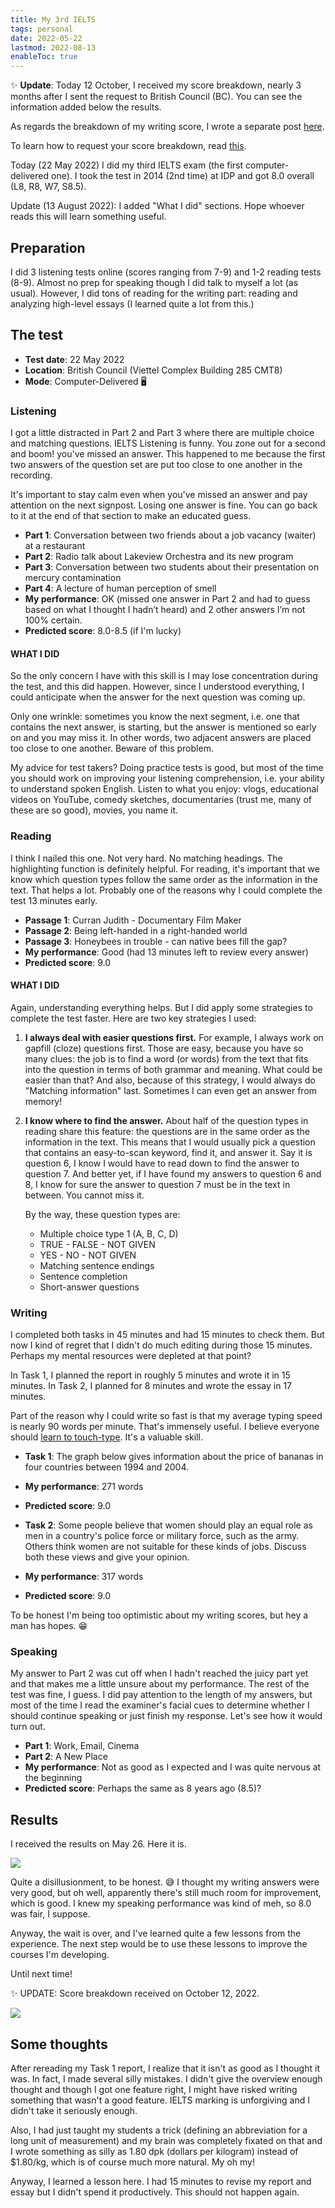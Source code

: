 ```yaml
---
title: My 3rd IELTS
tags: personal
date: 2022-05-22
lastmod: 2022-08-13
enableToc: true
---
```


✨ **Update**: Today 12 October, I received my score breakdown, nearly 3 months after I sent the request to British Council (BC). You can see the information added below the results.

As regards the breakdown of my writing score, I wrote a separate post [here](/m/ielts-writing-breakdown.md).

To learn how to request your score breakdown, read [this](/p/breakdown-request.md).

Today (22 May 2022) I did my third IELTS exam (the first computer-delivered one). I took the test in 2014 (2nd time) at IDP and got 8.0 overall (L8, R8, W7, S8.5).

Update (13 August 2022): I added "What I did" sections. Hope whoever reads this will learn something useful.

## Preparation

I did 3 listening tests online (scores ranging from 7-9) and 1-2 reading tests (8-9). Almost no prep for speaking though I did talk to myself a lot (as usual). However, I did tons of reading for the writing part: reading and analyzing high-level essays (I learned quite a lot from this.)

## The test

- **Test date**: 22 May 2022
- **Location**: British Council (Viettel Complex Building 285 CMT8)
- **Mode**: Computer-Delivered 🖥

### Listening

I got a little distracted in Part 2 and Part 3 where there are multiple choice and matching questions. IELTS Listening is funny. You zone out for a second and boom! you've missed an answer. This happened to me because the first two answers of the question set are put too close to one another in the recording.

It's important to stay calm even when you've missed an answer and pay attention on the next signpost. Losing one answer is fine. You can go back to it at the end of that section to make an educated guess.

- **Part 1**: Conversation between two friends about a job vacancy (waiter) at a restaurant
- **Part 2**: Radio talk about Lakeview Orchestra and its new program
- **Part 3**: Conversation between two students about their presentation on mercury contamination
- **Part 4**: A lecture of human perception of smell
- **My performance**: OK (missed one answer in Part 2 and had to guess based on what I thought I hadn’t heard) and 2 other answers I’m not 100% certain.
- **Predicted score**: 8.0-8.5 (if I'm lucky)

#### WHAT I DID

So the only concern I have with this skill is I may lose concentration during the test, and this did happen. However, since I understood everything, I could anticipate when the answer for the next question was coming up.

Only one wrinkle: sometimes you know the next segment, i.e. one that contains the next answer, is starting, but the answer is mentioned so early on and you may miss it. In other words, two adjacent answers are placed too close to one another. Beware of this problem.

My advice for test takers? Doing practice tests is good, but most of the time you should work on improving your listening comprehension, i.e. your ability to understand spoken English. Listen to what you enjoy: vlogs, educational videos on YouTube, comedy sketches, documentaries (trust me, many of these are so good), movies, you name it.

### Reading

I think I nailed this one. Not very hard. No matching headings. The highlighting function is definitely helpful. For reading, it's important that we know which question types follow the same order as the information in the text. That helps a lot. Probably one of the reasons why I could complete the test 13 minutes early.

- **Passage 1**: Curran Judith - Documentary Film Maker
- **Passage 2**: Being left-handed in a right-handed world
- **Passage 3**: Honeybees in trouble - can native bees fill the gap?
- **My performance**: Good (had 13 minutes left to review every answer)
- **Predicted score**: 9.0

#### WHAT I DID

Again, understanding everything helps. But I did apply some strategies to complete the test faster. Here are two key strategies I used:

1. **I always deal with easier questions first.** For example, I always work on gapfill (cloze) questions first. Those are easy, because you have so many clues: the job is to find a word (or words) from the text that fits into the question in terms of both grammar and meaning. What could be easier than that? And also, because of this strategy, I would always do "Matching information" last. Sometimes I can even get an answer from memory!
2. **I know where to find the answer.** About half of the question types in reading share this feature: the questions are in the same order as the information in the text. This means that I would usually pick a question that contains an easy-to-scan keyword, find it, and answer it. Say it is question 6, I know I would have to read down to find the answer to question 7. And better yet, if I have found my answers to question 6 and 8, I know for sure the answer to question 7 must be in the text in between. You cannot miss it.

   By the way, these question types are:

   - Multiple choice type 1 (A, B, C, D)
   - TRUE - FALSE - NOT GIVEN
   - YES - NO - NOT GIVEN
   - Matching sentence endings
   - Sentence completion
   - Short-answer questions

### Writing

I completed both tasks in 45 minutes and had 15 minutes to check them. But now I kind of regret that I didn't do much editing during those 15 minutes. Perhaps my mental resources were depleted at that point?

In Task 1, I planned the report in roughly 5 minutes and wrote it in 15 minutes. In Task 2, I planned for 8 minutes and wrote the essay in 17 minutes.

Part of the reason why I could write so fast is that my average typing speed is nearly 90 words per minute. That's immensely useful. I believe everyone should [learn to touch-type](/t/young.md). It's a valuable skill.

- **Task 1**: The graph below gives information about the price of bananas in four countries between 1994 and 2004.
- **My performance**: 271 words
- **Predicted score**: 9.0

- **Task 2**: Some people believe that women should play an equal role as men in a country's police force or military force, such as the army. Others think women are not suitable for these kinds of jobs. Discuss both these views and give your opinion.
- **My performance**: 317 words
- **Predicted score**: 9.0

To be honest I'm being too optimistic about my writing scores, but hey a man has hopes. 😁

### Speaking

My answer to Part 2 was cut off when I hadn't reached the juicy part yet and that makes me a little unsure about my performance. The rest of the test was fine, I guess. I did pay attention to the length of my answers, but most of the time I read the examiner's facial cues to determine whether I should continue speaking or just finish my response. Let's see how it would turn out.

- **Part 1**: Work, Email, Cinema
- **Part 2**: A New Place
- **My performance**: Not as good as I expected and I was quite nervous at the beginning
- **Predicted score**: Perhaps the same as 8 years ago (8.5)?

## Results

I received the results on May 26. Here it is.

![](/images/ielts-bc-2022-05-26.png)

Quite a disillusionment, to be honest. 😅 I thought my writing answers were very good, but oh well, apparently there's still much room for improvement, which is good. I knew my speaking performance was kind of meh, so 8.0 was fair, I suppose.

Anyway, the wait is over, and I've learned quite a few lessons from the experience. The next step would be to use these lessons to improve the courses I'm developing.

Until next time!

✨ UPDATE: Score breakdown received on October 12, 2022.

![](/images/ielts-score-breakdown.jpg)

## Some thoughts

After rereading my Task 1 report, I realize that it isn't as good as I thought it was. In fact, I made several silly mistakes. I didn't give the overview enough thought and though I got one feature right, I might have risked writing something that wasn't a good feature. IELTS marking is unforgiving and I didn't take it seriously enough.

Also, I had just taught my students a trick (defining an abbreviation for a long unit of measurement) and my brain was completely fixated on that and I wrote something as silly as 1.80 dpk (dollars per kilogram) instead of $1.80/kg, which is of course much more natural. My oh my!

Anyway, I learned a lesson here. I had 15 minutes to revise my report and essay but I didn't spend it productively. This should not happen again.
